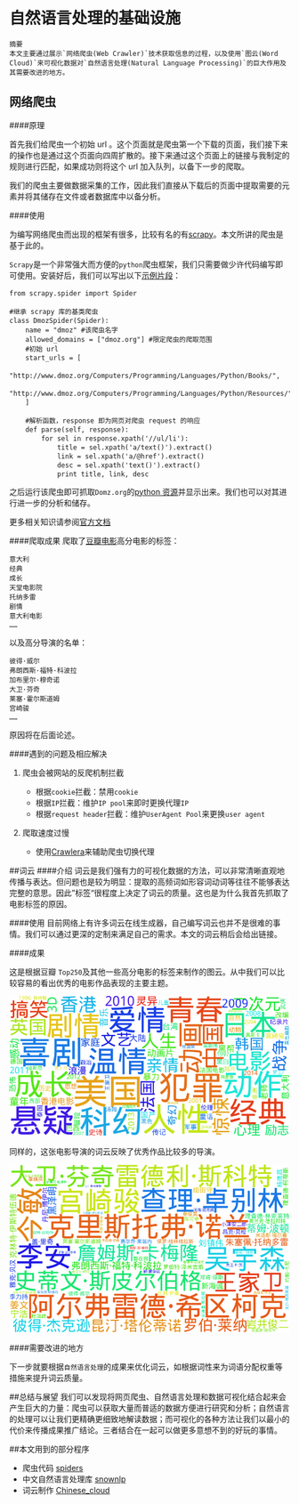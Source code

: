 # 自然语言处理的基础设施
```
摘要
本文主要通过展示`网络爬虫(Web Crawler)`技术获取信息的过程，以及使用`图云(Word Cloud)`来可视化数据对`自然语言处理(Natural Language Processing)`的巨大作用及其需要改进的地方。
```
## 网络爬虫
####原理

首先我们给爬虫一个初始 url 。这个页面就是爬虫第一个下载的页面，我们接下来的操作也是通过这个页面向四周扩散的。接下来通过这个页面上的链接与我制定的规则进行匹配，如果成功则将这个 url 加入队列，以备下一步的爬取。

我们的爬虫主要做数据采集的工作，因此我们直接从下载后的页面中提取需要的元素并将其储存在文件或者数据库中以备分析。

####使用

为编写网络爬虫而出现的框架有很多，比较有名的有[scrapy](https://github.com/scrapy/scrapy)。本文所讲的爬虫是基于此的。

`Scrapy`是一个非常强大而方便的`python`爬虫框架，我们只需要做少许代码编写即可使用。安装好后，我们可以写出以下[示例片段](https://github.com/scrapy/dirbot)：
```
from scrapy.spider import Spider

#继承 scrapy 库的基类爬虫
class DmozSpider(Spider):
    name = "dmoz" #该爬虫名字
    allowed_domains = ["dmoz.org"] #限定爬虫的爬取范围
	#初始 url
    start_urls = [
        "http://www.dmoz.org/Computers/Programming/Languages/Python/Books/",
        "http://www.dmoz.org/Computers/Programming/Languages/Python/Resources/"
    ]

	#解析函数，response 即为网页对爬虫 request 的响应   
	def parse(self, response):
        for sel in response.xpath('//ul/li'):
            title = sel.xpath('a/text()').extract()
            link = sel.xpath('a/@href').extract()
            desc = sel.xpath('text()').extract()
            print title, link, desc
```
之后运行该爬虫即可抓取`Domz.org`的[python 资源](http://www.dmoz.org/Computers/Programming/Languages/Python/Books/)并显示出来。我们也可以对其进行进一步的分析和储存。

更多相关知识请参阅[官方文档](http://doc.scrapy.org/en/latest/index.html)

####爬取成果
爬取了[豆瓣电影](http://movie.douban.com/)高分电影的标签：
```
意大利
经典
成长
天堂电影院
托纳多雷
剧情
意大利电影
……
```
以及高分导演的名单：
```
彼得·威尔
弗朗西斯·福特·科波拉
加布里尔·穆奇诺
大卫·芬奇
莱塞·霍尔斯道姆
宫崎骏
……
```
原因将在后面论述。

####遇到的问题及相应解决
1. 爬虫会被网站的反爬机制拦截
	* 根据`cookie`拦截：禁用`cookie`
	* 根据`IP`拦截：维护`IP pool`来即时更换代理`IP`
	* 根据`request header`拦截：维护`UserAgent Pool`来更换`user agent`

2. 爬取速度过慢
	* 使用[Crawlera](http://scrapinghub.com/crawlera/)来辅助爬虫切换代理

##词云
####介绍
词云是我们强有力的可视化数据的方法，可以非常清晰直观地传播与表达。但问题也是较为明显：提取的高频词如形容词动词等往往不能够表达完整的意思。因此”标签“很程度上决定了词云的质量。这也是为什么我首先抓取了电影标签的原因。

####使用
目前网络上有许多词云在线生成器，自己编写词云也并不是很难的事情。我们可以通过更深的定制来满足自己的需求。本文的词云稍后会给出链接。

####成果

这是根据豆瓣 `Top250`及其他一些高分电影的标签来制作的图云。从中我们可以比较容易的看出优秀的电影作品表现的主要主题。

![](./TopLabel.png) 

同样的，这张电影导演的词云反映了优秀作品比较多的导演。

![](./topDirector.png) 


####需要改进的地方

下一步就要根据`自然语言处理`的成果来优化词云，如根据词性来为词语分配权重等措施来提升词云质量。

##总结与展望
我们可以发现将网页爬虫、自然语言处理和数据可视化结合起来会产生巨大的力量：爬虫可以获取大量而普适的数据方便进行研究和分析；自然语言的处理可以让我们更精确更细致地解读数据；而可视化的各种方法让我们以最小的代价来传播成果推广结论。三者结合在一起可以做更多意想不到的好玩的事情。

##本文用到的部分程序
* 爬虫代码 [spiders](https://github.com/Lw-Cui/spiders)
* 中文自然语言处理库 [snownlp](https://github.com/isnowfy/snownlp)
* 词云制作 [Chinese_cloud](https://github.com/Lw-Cui/Chinese_cloud)